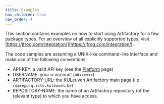 ```yaml
---
title: Examples
has_children: true
nav_order: 4
---
```


This section contains examples on how to start using Artifactory for a few
package types. For an overview of all explicitly supported types, visit
[https://jfrog.com/integration/](https://jfrog.com/integration/).

The code samples are assuming a UNIX-like command-line interface
and make use of the following conventions:

* API-KEY: a valid API key (see the [Platform](../platform) page)
* USERNAME: your u-account (`u0xxxxxx`)
* ARTIFACTORY-URL: the KULeuven Artifactory main page (i.e.
  `rdmrepo.q.icts.kuleuven.be`)
* REPOSITORY-NAME: the name of an Artifactory repository (of the relevant
  type) to which you have access.
